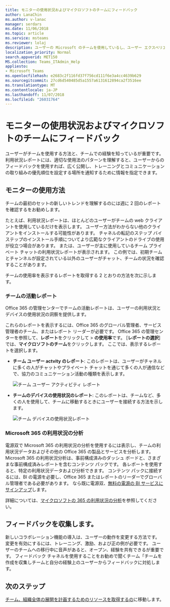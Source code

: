 ```yaml
---
title: モニターの使用状況およびマイクロソフトのチームにフィードバック
author: LanaChin
ms.author: v-lanac
manager: serdars
ms.date: 11/06/2018
ms.topic: article
ms.service: msteams
ms.reviewer: lolaj
description: ユーザーの Microsoft のチームを使用しているし、ユーザー エクスペリエンスに関するフィードバックを収集して利用可能なレポートのオプションについて説明します。
localization_priority: Normal
search.appverid: MET150
MS.collection: Teams_ITAdmin_Help
appliesto:
- Microsoft Teams
ms.openlocfilehash: e2683c2f116fd37f756cd111f6e3a4cc4639b629
ms.sourcegitcommit: 27cd6d540485d5a1557a6131612894ca2f3516ee
ms.translationtype: MT
ms.contentlocale: ja-JP
ms.lasthandoff: 11/07/2018
ms.locfileid: "26031764"
---
```

# <a name="monitor-usage-and-feedback-in-microsoft-teams"></a>モニターの使用状況およびマイクロソフトのチームにフィードバック
ユーザーがチームを使用する方法と、チームでの経験を知っているが重要です。 利用状況レポートには、適切な使用法のパターンを理解すると、ユーザーからのフィードバックを使用すれば、広く公開し、トレーニングとコミュニケーションの取り組みの優先順位を設定する場所を通知するために情報を指定できます。

## <a name="monitor-usage"></a>モニターの使用方法
チームの最初のセットの新しいトレンドを理解するのには週に 2 回のレポートを確認するをお勧めします。 

たとえば、利用状況レポートは、ほとんどのユーザーがチームの web クライアントを使用しているだけを表示します。 ユーザー方法がわからない他のクライアントをインストールする可能性があります。 チャネルの転記のステップ バイ ステップのインストール手順についてより広範なクライアントのドライブの使用が役立つ場合があります。 または、ユーザーが主に使用しているチーム プライベート チャットの利用状況レポートが表示されます。 この例では、初期チームとチャンネルが設定されている以外のユーザーがチャット、チームの状況を確認することがあります。 

チームの使用率を表示するレポートを取得する 2 とおりの方法を次に示します。 

### <a name="teams-activity-reports"></a>チームの活動レポート 
Office 365 の管理センターでチームの活動レポートは、ユーザーの利用状況とデバイスの使用状況の洞察を提供します。 

これらのレポートを表示するには、Office 365 のグローバル管理者、サービス管理者のチーム、またはレポート リーダーが必要です。 Office 365 の管理センターを参照して、**レポート**をクリックして > **の使用率**です。 [**レポートの選択**] では、**マイクロソフトのチーム**をクリックします。 ここでは、表示するレポートを選択します。

- **チーム ユーザー actvity のレポート**: このレポートは、ユーザーがチャネルに多くの人がチャットやプライベート チャットを通じて多くの人が通信などで、協力のコミュニケーション活動の種類を表示します。  

    ![チーム ユーザー アクティビティ レポート](media/get-started-with-teams-user-activity-report.png "スクリーン ショットを含むチャネル メッセージ、チャット ・ メッセージ、呼び出し、会議。 およびその他の活動の種類によってユーザーの数を示すグラフを表示、チームのユーザー アクティビティ レポートの") 
- **チームのデバイスの使用状況のレポート**: このレポートは、チームなど、多くの人を使用して、チームに移動するときにユーザーを接続する方法を示します。

     ![チーム デバイスの使用状況レポート](media/get-started-with-teams-device-usage-report.png "デバイスの種類、Windows、Mac、web、iOS および Android などでは、ユーザーの数を示すグラフを表示、チーム デバイスの使用状況レポートのスクリーン ショット")  

### <a name="microsoft-365-usage-analytics"></a>Microsoft 365 の利用状況の分析

電源双で Microsoft 365 の利用状況の分析を使用するには表示し、チームの利用状況データおよびその他の Office 365 の製品とサービスを分析します。 Microsoft 365 の利用状況分析は、事前構成済みのダッシュ ボードと、さまざまな事前構成済みレポートを含むコンテンツ パックです。 各レポートを使用すると、特定の利用状況データおよび分析できます。 コンテンツ パックに接続するには、BI の電源を必要し、Office 365 またはレポートのリーダーでグローバル管理者である必要があります。 なら既に電源双、[無料の電源の BI サービスにサインアップ](https://powerbi.microsoft.com)します。 

詳細については、[マイクロソフトの 365 の利用状況の分析](https://support.office.com/article/Microsoft-365-usage-analytics-77ff780d-ab19-4553-adea-09cb65ad0f1f)を参照してください。 

## <a name="gather-feedback"></a>フィードバックを収集します。
新しいコラボレーション機能の導入は、ユーザーの動作を変更する方法です。 変更を有効にするには、トレーニング、激励、および正の例が必要です。 ユーザーのチームへの移行中に音声があると、オープン、経験を共有できるが重要です。 フィードバック チャネルを使用することをお勧めで聞くチーム「チームを作成を収集しチームと自分の経験上のユーザーからフィードバックに対処します。 

## <a name="next-steps"></a>次のステップ
[チーム、組織全体の展開を計画するためのリソースを取得するの](get-started-with-teams-resources-for-org-wide-rollout.md)に移動します。
